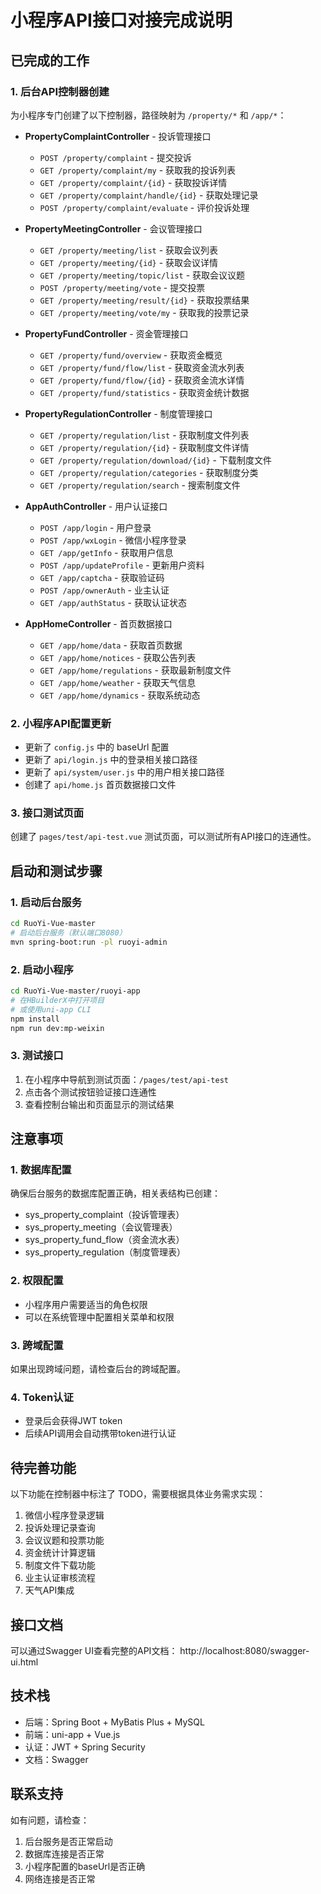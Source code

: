 # 小程序API接口对接完成说明

## 已完成的工作

### 1. 后台API控制器创建
为小程序专门创建了以下控制器，路径映射为 `/property/*` 和 `/app/*`：

- **PropertyComplaintController** - 投诉管理接口
  - `POST /property/complaint` - 提交投诉
  - `GET /property/complaint/my` - 获取我的投诉列表
  - `GET /property/complaint/{id}` - 获取投诉详情
  - `GET /property/complaint/handle/{id}` - 获取处理记录
  - `POST /property/complaint/evaluate` - 评价投诉处理

- **PropertyMeetingController** - 会议管理接口
  - `GET /property/meeting/list` - 获取会议列表
  - `GET /property/meeting/{id}` - 获取会议详情
  - `GET /property/meeting/topic/list` - 获取会议议题
  - `POST /property/meeting/vote` - 提交投票
  - `GET /property/meeting/result/{id}` - 获取投票结果
  - `GET /property/meeting/vote/my` - 获取我的投票记录

- **PropertyFundController** - 资金管理接口
  - `GET /property/fund/overview` - 获取资金概览
  - `GET /property/fund/flow/list` - 获取资金流水列表
  - `GET /property/fund/flow/{id}` - 获取资金流水详情
  - `GET /property/fund/statistics` - 获取资金统计数据

- **PropertyRegulationController** - 制度管理接口
  - `GET /property/regulation/list` - 获取制度文件列表
  - `GET /property/regulation/{id}` - 获取制度文件详情
  - `GET /property/regulation/download/{id}` - 下载制度文件
  - `GET /property/regulation/categories` - 获取制度分类
  - `GET /property/regulation/search` - 搜索制度文件

- **AppAuthController** - 用户认证接口
  - `POST /app/login` - 用户登录
  - `POST /app/wxLogin` - 微信小程序登录
  - `GET /app/getInfo` - 获取用户信息
  - `POST /app/updateProfile` - 更新用户资料
  - `GET /app/captcha` - 获取验证码
  - `POST /app/ownerAuth` - 业主认证
  - `GET /app/authStatus` - 获取认证状态

- **AppHomeController** - 首页数据接口
  - `GET /app/home/data` - 获取首页数据
  - `GET /app/home/notices` - 获取公告列表
  - `GET /app/home/regulations` - 获取最新制度文件
  - `GET /app/home/weather` - 获取天气信息
  - `GET /app/home/dynamics` - 获取系统动态

### 2. 小程序API配置更新
- 更新了 `config.js` 中的 baseUrl 配置
- 更新了 `api/login.js` 中的登录相关接口路径
- 更新了 `api/system/user.js` 中的用户相关接口路径
- 创建了 `api/home.js` 首页数据接口文件

### 3. 接口测试页面
创建了 `pages/test/api-test.vue` 测试页面，可以测试所有API接口的连通性。

## 启动和测试步骤

### 1. 启动后台服务
```bash
cd RuoYi-Vue-master
# 启动后台服务（默认端口8080）
mvn spring-boot:run -pl ruoyi-admin
```

### 2. 启动小程序
```bash
cd RuoYi-Vue-master/ruoyi-app
# 在HBuilderX中打开项目
# 或使用uni-app CLI
npm install
npm run dev:mp-weixin
```

### 3. 测试接口
1. 在小程序中导航到测试页面：`/pages/test/api-test`
2. 点击各个测试按钮验证接口连通性
3. 查看控制台输出和页面显示的测试结果

## 注意事项

### 1. 数据库配置
确保后台服务的数据库配置正确，相关表结构已创建：
- sys_property_complaint（投诉管理表）
- sys_property_meeting（会议管理表）
- sys_property_fund_flow（资金流水表）
- sys_property_regulation（制度管理表）

### 2. 权限配置
- 小程序用户需要适当的角色权限
- 可以在系统管理中配置相关菜单和权限

### 3. 跨域配置
如果出现跨域问题，请检查后台的跨域配置。

### 4. Token认证
- 登录后会获得JWT token
- 后续API调用会自动携带token进行认证

## 待完善功能

以下功能在控制器中标注了 TODO，需要根据具体业务需求实现：
1. 微信小程序登录逻辑
2. 投诉处理记录查询
3. 会议议题和投票功能
4. 资金统计计算逻辑
5. 制度文件下载功能
6. 业主认证审核流程
7. 天气API集成

## 接口文档
可以通过Swagger UI查看完整的API文档：
http://localhost:8080/swagger-ui.html

## 技术栈
- 后端：Spring Boot + MyBatis Plus + MySQL
- 前端：uni-app + Vue.js
- 认证：JWT + Spring Security
- 文档：Swagger

## 联系支持
如有问题，请检查：
1. 后台服务是否正常启动
2. 数据库连接是否正常
3. 小程序配置的baseUrl是否正确
4. 网络连接是否正常